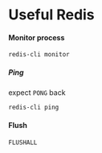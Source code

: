 # Useful Redis

#### Monitor process
```
redis-cli monitor
```



##### Ping
expect `PONG` back

```
redis-cli ping
```

#### Flush
```
FLUSHALL
```